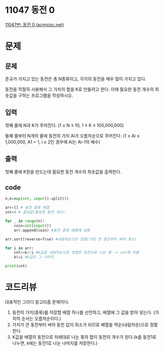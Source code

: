 # 11047 동전 0

[11047번: 동전 0 (acmicpc.net)](https://www.acmicpc.net/problem/11047)

# 문제

## 문제

준규가 가지고 있는 동전은 총 N종류이고, 각각의 동전을 매우 많이 가지고 있다.

동전을 적절히 사용해서 그 가치의 합을 K로 만들려고 한다. 이때 필요한 동전 개수의 최솟값을 구하는 프로그램을 작성하시오.

## 입력

첫째 줄에 N과 K가 주어진다. (1 ≤ N ≤ 10, 1 ≤ K ≤ 100,000,000)

둘째 줄부터 N개의 줄에 동전의 가치 Ai가 오름차순으로 주어진다. (1 ≤ Ai ≤ 1,000,000, A1 = 1, i ≥ 2인 경우에 Ai는 Ai-1의 배수)

## 출력

첫째 줄에 K원을 만드는데 필요한 동전 개수의 최솟값을 출력한다.

## code
```python
n,k=map(int, input().split())

arr=[] # 동전 종류 배열
cnt=0 # 결과값(필요한 동전 개수)

for _ in range(n):
    coin=int(input())
    arr.append(coin) #동전 종류 배열에 넣음

arr.sort(reverse=True) #내림차순으로 정렬(가장 큰 동전부터 써야 최소)

for i in arr:
    cnt+=k//i #k값을 내림차순으로 정렬한 동전으로 나눈 몫 -> cnt에 더함
    k%=i #k값은 그 나머지

print(cnt)
```

# 코드리뷰

대표적인 그리디 알고리즘 문제이다. 

1. 동전의 가치(종류)를 저장할 배열 하나를 선언하고, 배열에 그 값을 받아 넣는다. (가치의 순서는 오름차순이다.)
2. 가치가 큰 동전부터 써야 동전 값이 최소가 되므로 배열을 역순(내림차순)으로 정렬한다.
3. K값을 배열의 동전으로 차례대로 나눈 몫의 합이 동전의 개수가 된다.(k를 동전1로 나누면, k에는 동전1로 나눈 나머지를 저장한다.)